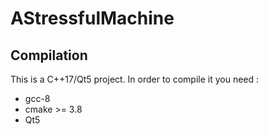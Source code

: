 # AStressfulMachine

## Compilation

This is a C++17/Qt5 project.
In order to compile it you need :
  - gcc-8
  - cmake >= 3.8
  - Qt5
